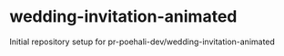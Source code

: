 # wedding-invitation-animated

Initial repository setup for pr-poehali-dev/wedding-invitation-animated